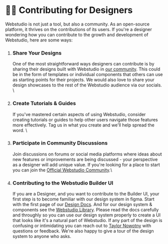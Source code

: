 # 🧑🎨 Contributing for Designers

Webstudio is not just a tool, but also a community. As an open-source platform, it thrives on the contributions of its users. If you're a designer wondering how you can contribute to the growth and development of Webstudio, here are some ways:

1.  ### Share Your Designs

    One of the most straightforward ways designers can contribute is by sharing their designs built with Webstudio in [our community](https://wstd.us/community). This could be in the form of templates or individual components that others can use as starting points for their projects. We would also love to share your design showcases to the rest of the Webstudio audience via our socials. \

2.  ### Create Tutorials & Guides

    If you've mastered certain aspects of using Webstudio, consider creating tutorials or guides to help other users navigate those features more effectively. Tag us in what you create and we'll help spread the word. \

3.  ### Participate in Community Discussions

    Join discussions on forums or social media platforms where ideas about new features or improvements are being discussed - your perspective as a designer will add unique value. If you're looking for a place to start you can join the [Official Webstudio Community](https://wstd.us/community).\

4.  ### Contributing to the Webstudio Builder UI

    If you are a Designer, and you want to contribute to the Builder UI, your first step is to become familiar with our design system in figma. Start with the first page of our [Design Docs](https://www.figma.com/file/xCBegXEWxROLqA1Y31z2Xo/%F0%9F%93%96-Webstudio-Design-Docs?type=design\&node-id=234%3A36754\&t=w3VxT162RQF0gTrI-1). And for our design system & components see the [Webstudio Library](https://www.figma.com/file/sfCE7iLS0k25qCxiifQNLE/%F0%9F%93%9A-Webstudio-Library?type=design\&node-id=2647%3A10046\&t=f4xr8mcumXfXkHVh-1). Please read the docs carefully and throughly so you can use our design system properly to create a UI that looks like it's a natural part of Webstudio. If any part of the design is confusing or intimidating you can reach out to [Taylor Nowotny](https://github.com/taylornowotny) with questions or feedback. We're also happy to give a tour of the design system to anyone who asks.
